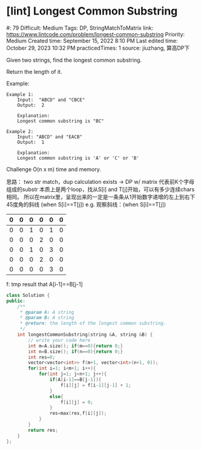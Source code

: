 # [lint] Longest Common Substring

#: 79
Difficult: Medium
Tags: DP, StringMatchToMatrix
link: https://www.lintcode.com/problem/longest-common-substring
Priority: Medium
Created time: September 15, 2022 8:10 PM
Last edited time: October 29, 2023 10:32 PM
practicedTimes: 1
source: jiuzhang, 算高DP下

Given two strings, find the longest common substring.

Return the length of it.

Example:

```
Example 1:
	Input:  "ABCD" and "CBCE"
	Output:  2

	Explanation:
	Longest common substring is "BC"

Example 2:
	Input: "ABCD" and "EACB"
	Output:  1

	Explanation:
	Longest common substring is 'A' or 'C' or 'B'

```

Challenge
O(n x m) time and memory.

思路：
two str match，dup calculation exists -> DP w/ matrix 代表前K个字母组成的substr
本质上是两个loop，找从S[i] and T[j]开始，可以有多少连续chars相同。
所以在matrix里，呈现出来的一定是一条条从1开始数字递增的左上到右下45度角的斜线 (when S[i]==T[j])
e.g. 观察斜线：(when S[i]==T[j])

| 0 | 0 | 0 | 0 | 0 | 0 |
| --- | --- | --- | --- | --- | --- |
| 0 | 0 | 1 | 0 | 1 | 0 |
| 0 | 0 | 0 | 2 | 0 | 0 |
| 0 | 0 | 1 | 0 | 3 | 0 |
| 0 | 0 | 0 | 2 | 0 | 0 |
| 0 | 0 | 0 | 0 | 3 | 0 |

f: tmp result that A[i-1]==B[j-1]

```cpp
class Solution {
public:
    /**
     * @param A: A string
     * @param B: A string
     * @return: the length of the longest common substring.
     */
    int longestCommonSubstring(string &A, string &B) {
        // write your code here
        int m=A.size(); if(m==0){return 0;}
        int n=B.size(); if(n==0){return 0;}
        int res=0;
        vector<vector<int>> f(m+1, vector<int>(n+1, 0));
        for(int i=1; i<m+1; i++){
            for(int j=1; j<n+1; j++){
                if(A[i-1]==B[j-1]){
                    f[i][j] = f[i-1][j-1] + 1;
                }
                else{
                    f[i][j] = 0;
                }
                res=max(res,f[i][j]);
            }
        }
        return res;
    }
};
```
